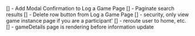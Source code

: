 [] - Add Modal Confirmation to Log a Game Page 
[] - Paginate search results
[] - Delete row button from Log a Game Page
[] - security, only view game instance page if you are a participant'
[] - reroute user to home, etc.
[] - gameDetails page is rendering before information update
